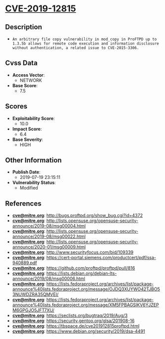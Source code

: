 
# [CVE-2019-12815](https://cve.mitre.org/cgi-bin/cvename.cgi?name=CVE-2019-12815)

## Description

- `An arbitrary file copy vulnerability in mod_copy in ProFTPD up to 1.3.5b allows for remote code execution and information disclosure without authentication, a related issue to CVE-2015-3306.`

## Cvss Data

- **Access Vector**:
  - NETWORK
- **Base Score**:
  - 7.5

## Scores

- **Exploitability Score**:
  - 10.0
- **Impact Score**:
  - 6.4
- **Base Severity**:
  - HIGH

## Other Information

- **Publish Date**:
  - 2019-07-19 23:15:11
- **Vulnerability Status**:
  - Modified

## References

- **cve@mitre.org**: http://bugs.proftpd.org/show_bug.cgi?id=4372
- **cve@mitre.org**: http://lists.opensuse.org/opensuse-security-announce/2019-08/msg00004.html
- **cve@mitre.org**: http://lists.opensuse.org/opensuse-security-announce/2019-08/msg00022.html
- **cve@mitre.org**: http://lists.opensuse.org/opensuse-security-announce/2020-01/msg00009.html
- **cve@mitre.org**: http://www.securityfocus.com/bid/109339
- **cve@mitre.org**: https://cert-portal.siemens.com/productcert/pdf/ssa-940889.pdf
- **cve@mitre.org**: https://github.com/proftpd/proftpd/pull/816
- **cve@mitre.org**: https://lists.debian.org/debian-lts-announce/2019/08/msg00006.html
- **cve@mitre.org**: https://lists.fedoraproject.org/archives/list/package-announce%40lists.fedoraproject.org/message/OJDQ3XUYWO42TJBO53NUWDZRA35QMVEI/
- **cve@mitre.org**: https://lists.fedoraproject.org/archives/list/package-announce%40lists.fedoraproject.org/message/XM5FPBAGSIKV6YJZEPM6GPGJO5JFT7XU/
- **cve@mitre.org**: https://seclists.org/bugtraq/2019/Aug/3
- **cve@mitre.org**: https://security.gentoo.org/glsa/201908-16
- **cve@mitre.org**: https://tbspace.de/cve201912815proftpd.html
- **cve@mitre.org**: https://www.debian.org/security/2019/dsa-4491
